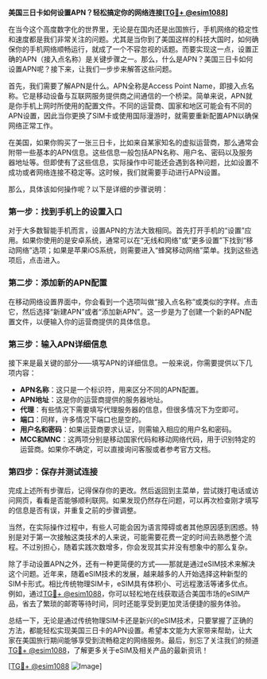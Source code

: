 **美国三日卡如何设置APN？轻松搞定你的网络连接[[TG💪+ @esim1088](https://t.me/s/esim1088)]**

在当今这个高度数字化的世界里，无论是在国内还是出国旅行，手机网络的稳定性和速度都是我们非常关注的问题。尤其是当你到了美国这样的科技大国时，如何确保你的手机网络顺畅运行，就成了一个不容忽视的话题。而要实现这一点，设置正确的APN（接入点名称）是关键步骤之一。那么，什么是APN？美国三日卡如何设置APN呢？接下来，让我们一步步来解答这些问题。

首先，我们需要了解APN是什么。APN全称是Access Point Name，即接入点名称。它是移动设备与互联网服务提供商之间通信的一个桥梁。简单来说，APN就是你手机上网时所使用的配置文件。不同的运营商、国家和地区可能会有不同的APN设置，因此当你更换了SIM卡或使用国际漫游时，就需要重新配置APN以确保网络正常工作。

在美国，如果你购买了一张三日卡，比如来自某家知名的虚拟运营商，那么通常会附带一些基本的APN信息。这些信息一般包括APN名称、用户名、密码以及服务器地址等。但即使有了这些信息，实际操作中可能还会遇到各种问题，比如设置不成功或者网络连接不稳定等。这时候，我们就需要手动进行APN设置。

那么，具体该如何操作呢？以下是详细的步骤说明：

### 第一步：找到手机上的设置入口

对于大多数智能手机而言，设置APN的方法大致相同。首先打开手机的“设置”应用。如果你使用的是安卓系统，通常可以在“无线和网络”或“更多设置”下找到“移动网络”选项；如果是苹果iOS系统，则需要进入“蜂窝移动网络”菜单。找到这些选项后，点击进入。

### 第二步：添加新的APN配置

在移动网络设置界面中，你会看到一个选项叫做“接入点名称”或类似的字样。点击它，然后选择“新建APN”或者“添加新APN”。这一步是为了创建一个新的APN配置文件，以便输入你的运营商提供的具体信息。

### 第三步：输入APN详细信息

接下来是最关键的部分——填写APN的详细信息。一般来说，你需要提供以下几项内容：
- **APN名称**：这只是一个标识符，用来区分不同的APN配置。
- **APN地址**：这是你的运营商提供的服务器地址。
- **代理**：有些情况下需要填写代理服务器的信息，但很多情况下为空即可。
- **端口**：同样，许多情况下端口也是空的。
- **用户名和密码**：如果运营商要求认证，则需输入相应的用户名和密码。
- **MCC和MNC**：这两项分别是移动国家代码和移动网络代码，用于识别特定的运营商。如果你不确定，可以直接询问客服或者参考官方文档。

### 第四步：保存并测试连接

完成上述所有步骤后，记得保存你的更改。然后返回到主菜单，尝试拨打电话或访问网页，看看是否能够顺利联网。如果发现仍然存在问题，可以再次检查刚才填写的信息是否有误，并重复之前的步骤调整。

当然，在实际操作过程中，有些人可能会因为语言障碍或者其他原因感到困惑。特别是对于第一次接触这类技术的人来说，可能需要花费一定的时间去熟悉整个流程。不过别担心，随着实践次数增多，你会发现其实并没有想象中的那么复杂。

除了手动设置APN之外，还有一种更简便的方式——那就是通过eSIM技术来解决这个问题。近年来，随着eSIM技术的发展，越来越多的人开始选择这种新型的SIM卡形式。相比传统物理SIM卡，eSIM具有体积小、可远程激活等诸多优点。例如，通过[TG💪+ @esim1088](https://t.me/s/esim1088)，你可以轻松地在线获取适合美国市场的eSIM产品，省去了繁琐的邮寄等待时间，同时还能享受到更加灵活便捷的服务体验。

总结一下，无论是通过传统物理SIM卡还是新兴的eSIM技术，只要掌握了正确的方法，都能轻松实现美国三日卡的APN设置。希望本文能为大家带来帮助，让大家在美国旅行期间能够享受到流畅稳定的网络服务。最后，别忘了关注我们的频道[TG💪+ @esim1088](https://t.me/s/esim1088)，了解更多关于eSIM及相关产品的最新资讯！

[[TG💪+ @esim1088](https://t.me/s/esim1088) ![Image](https://i.postimg.cc/4NQfJmqS/Snipaste-2025-05-13-00-14-12.png)]